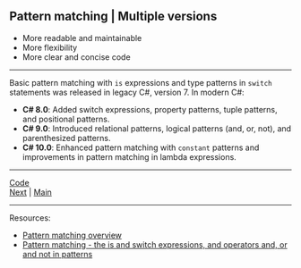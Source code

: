## Pattern matching | Multiple versions

* More readable and maintainable
* More flexibility
* More clear and concise code

<hr>

Basic pattern matching with `is` expressions and type patterns in `switch` statements was released in legacy C#, version 7. In modern C#:

* **C# 8.0**: Added switch expressions, property patterns, tuple patterns, and positional patterns.
* **C# 9.0**: Introduced relational patterns, logical patterns (and, or, not), and parenthesized patterns.
* **C# 10.0**: Enhanced pattern matching with `constant` patterns and improvements in pattern matching in lambda expressions.

***
[Code](../Controllers/BooksController.cs)
<br>
[Next](init-only-setters.md) | [Main](main.md)
***
Resources:

* [Pattern matching overview](https://learn.microsoft.com/en-us/dotnet/csharp/fundamentals/functional/pattern-matching)
* [Pattern matching - the is and switch expressions, and operators and, or and not in patterns](https://learn.microsoft.com/en-us/dotnet/csharp/language-reference/operators/patterns)
